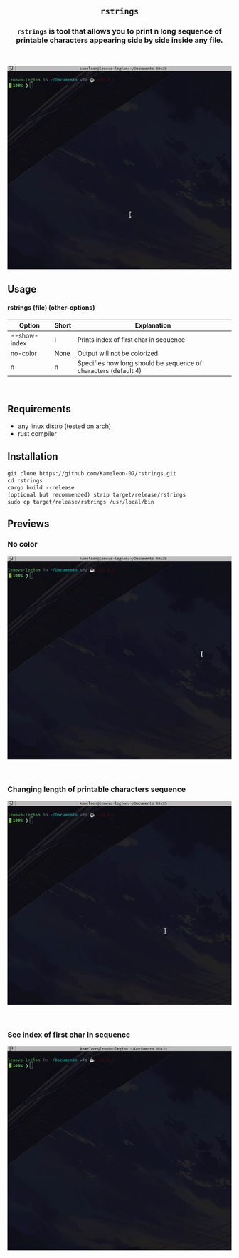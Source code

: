 ## <p align="center">`rstrings`</p>



### <p align="center">`rstrings` is tool that allows you to print n long sequence of printable characters appearing side by side inside **any** file.</p>
<br>
<p align="center"><img src="https://github.com/Kameleon-07/rstrings/blob/main/previews/noflags.gif"></p>

## Usage

#### rstrings (file) (other-options)

|Option|Short|Explanation|
|------|-----|-----------|
|--show-index|i|Prints index of first char in sequence|
|no-color|None|Output will not be colorized|
|n|n|Specifies how long should be sequence of characters (default 4)|

<br>

## Requirements

* any linux distro (tested on arch)
* rust compiler

## Installation

```
git clone https://github.com/Kameleon-07/rstrings.git
cd rstrings
cargo build --release
(optional but recommended) strip target/release/rstrings
sudo cp target/release/rstrings /usr/local/bin
```

## Previews

### No color
<p align="center"><img src="https://github.com/Kameleon-07/rstrings/blob/main/previews/nocolor.gif"></p>

<br>

### Changing length of printable characters sequence
<p align="center"><img src="https://github.com/Kameleon-07/rstrings/blob/main/previews/n.gif"></p>

<br>

### See index of first char in sequence
<p align="center"><img src="https://github.com/Kameleon-07/rstrings/blob/main/previews/showindex.gif"></p>

